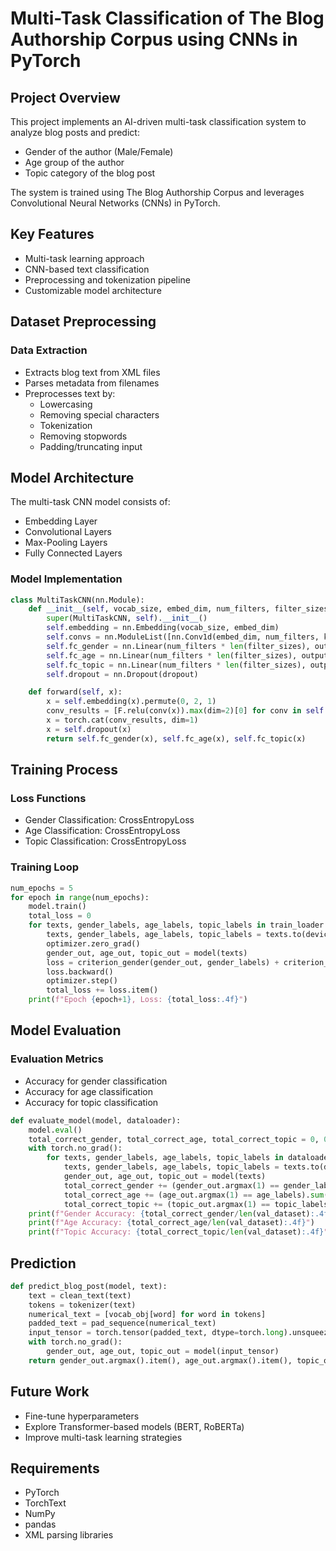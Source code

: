 # Multi-Task Classification of The Blog Authorship Corpus using CNNs in PyTorch

## Project Overview

This project implements an AI-driven multi-task classification system to analyze blog posts and predict:
- Gender of the author (Male/Female)
- Age group of the author
- Topic category of the blog post

The system is trained using The Blog Authorship Corpus and leverages Convolutional Neural Networks (CNNs) in PyTorch.

## Key Features

- Multi-task learning approach
- CNN-based text classification
- Preprocessing and tokenization pipeline
- Customizable model architecture

## Dataset Preprocessing

### Data Extraction
- Extracts blog text from XML files
- Parses metadata from filenames
- Preprocesses text by:
  - Lowercasing
  - Removing special characters
  - Tokenization
  - Removing stopwords
  - Padding/truncating input

## Model Architecture

The multi-task CNN model consists of:
- Embedding Layer
- Convolutional Layers
- Max-Pooling Layers
- Fully Connected Layers

### Model Implementation

```python
class MultiTaskCNN(nn.Module):
    def __init__(self, vocab_size, embed_dim, num_filters, filter_sizes, hidden_dim, output_dims, dropout=0.5):
        super(MultiTaskCNN, self).__init__()
        self.embedding = nn.Embedding(vocab_size, embed_dim)
        self.convs = nn.ModuleList([nn.Conv1d(embed_dim, num_filters, k) for k in filter_sizes])
        self.fc_gender = nn.Linear(num_filters * len(filter_sizes), output_dims["gender"])
        self.fc_age = nn.Linear(num_filters * len(filter_sizes), output_dims["age"])
        self.fc_topic = nn.Linear(num_filters * len(filter_sizes), output_dims["topic"])
        self.dropout = nn.Dropout(dropout)

    def forward(self, x):
        x = self.embedding(x).permute(0, 2, 1)
        conv_results = [F.relu(conv(x)).max(dim=2)[0] for conv in self.convs]
        x = torch.cat(conv_results, dim=1)
        x = self.dropout(x)
        return self.fc_gender(x), self.fc_age(x), self.fc_topic(x)
```

## Training Process

### Loss Functions
- Gender Classification: CrossEntropyLoss
- Age Classification: CrossEntropyLoss
- Topic Classification: CrossEntropyLoss

### Training Loop

```python
num_epochs = 5
for epoch in range(num_epochs):
    model.train()
    total_loss = 0
    for texts, gender_labels, age_labels, topic_labels in train_loader:
        texts, gender_labels, age_labels, topic_labels = texts.to(device), gender_labels.to(device), age_labels.to(device), topic_labels.to(device)
        optimizer.zero_grad()
        gender_out, age_out, topic_out = model(texts)
        loss = criterion_gender(gender_out, gender_labels) + criterion_age(age_out, age_labels) + criterion_topic(topic_out, topic_labels)
        loss.backward()
        optimizer.step()
        total_loss += loss.item()
    print(f"Epoch {epoch+1}, Loss: {total_loss:.4f}")
```

## Model Evaluation

### Evaluation Metrics
- Accuracy for gender classification
- Accuracy for age classification
- Accuracy for topic classification

```python
def evaluate_model(model, dataloader):
    model.eval()
    total_correct_gender, total_correct_age, total_correct_topic = 0, 0, 0
    with torch.no_grad():
        for texts, gender_labels, age_labels, topic_labels in dataloader:
            texts, gender_labels, age_labels, topic_labels = texts.to(device), gender_labels.to(device), age_labels.to(device), topic_labels.to(device)
            gender_out, age_out, topic_out = model(texts)
            total_correct_gender += (gender_out.argmax(1) == gender_labels).sum().item()
            total_correct_age += (age_out.argmax(1) == age_labels).sum().item()
            total_correct_topic += (topic_out.argmax(1) == topic_labels).sum().item()
    print(f"Gender Accuracy: {total_correct_gender/len(val_dataset):.4f}")
    print(f"Age Accuracy: {total_correct_age/len(val_dataset):.4f}")
    print(f"Topic Accuracy: {total_correct_topic/len(val_dataset):.4f}")
```

## Prediction

```python
def predict_blog_post(model, text):
    text = clean_text(text)
    tokens = tokenizer(text)
    numerical_text = [vocab_obj[word] for word in tokens]
    padded_text = pad_sequence(numerical_text)
    input_tensor = torch.tensor(padded_text, dtype=torch.long).unsqueeze(0).to(device)
    with torch.no_grad():
        gender_out, age_out, topic_out = model(input_tensor)
    return gender_out.argmax().item(), age_out.argmax().item(), topic_out.argmax().item()
```

## Future Work

- Fine-tune hyperparameters
- Explore Transformer-based models (BERT, RoBERTa)
- Improve multi-task learning strategies

## Requirements

- PyTorch
- TorchText
- NumPy
- pandas
- XML parsing libraries

